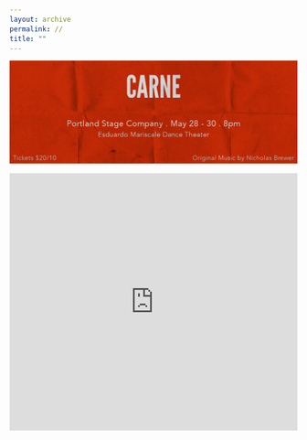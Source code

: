 ```yaml
---
layout: archive
permalink: //
title: ""
---
```


<a href="http://www.esduardomariscal.com"><img src="/images/Carne Image.jpg" /></a>

<iframe width="100%" height="450" scrolling="no" frameborder="no" src="https://w.soundcloud.com/player/?url=https%3A//api.soundcloud.com/users/15034059&amp;color=ff5500&amp;auto_play=false&amp;hide_related=false&amp;show_comments=true&amp;show_user=true&amp;show_reposts=false"></iframe>
